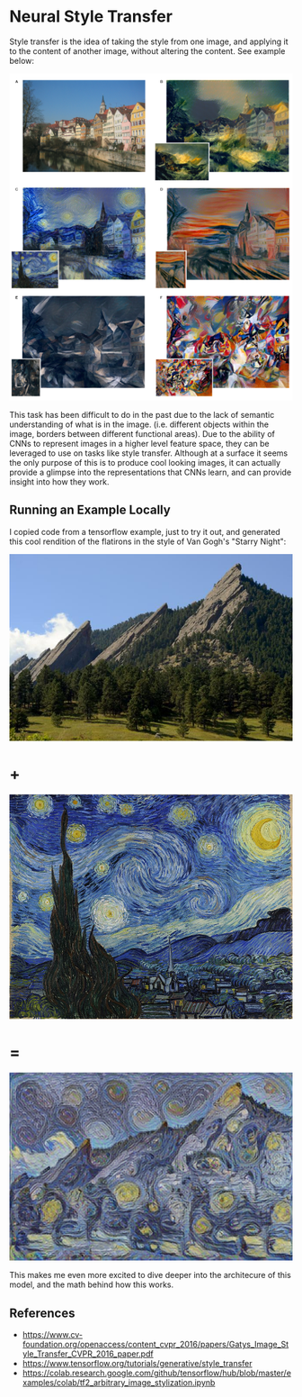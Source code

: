 # Neural Style Transfer
Style transfer is the idea of taking the style from one image, and applying it to the content of another image, without altering the content. See example below:

![styles](./img/styles.png)

This task has been difficult to do in the past due to the lack of semantic understanding of what is in the image. (i.e. different objects within the image, borders between different functional areas). Due to the ability of CNNs to represent images in a higher level feature space, they can be leveraged to use on tasks like style transfer. Although at a surface it seems the only purpose of this is to produce cool looking images, it can actually provide a glimpse into the representations that CNNs learn, and can provide insight into how they work.


## Running an Example Locally
I copied code from a tensorflow example, just to try it out, and generated this cool rendition of the flatirons in the style of Van Gogh's "Starry Night":

![flatties](./img/flatirons.jpg)
# +
![flatties](./img/starry_night.jpg)
# =
![flatties](./img/styled-flatirons.png)

This makes me even more excited to dive deeper into the architecure of this model, and the math behind how this works.

## References
- https://www.cv-foundation.org/openaccess/content_cvpr_2016/papers/Gatys_Image_Style_Transfer_CVPR_2016_paper.pdf
- https://www.tensorflow.org/tutorials/generative/style_transfer
- https://colab.research.google.com/github/tensorflow/hub/blob/master/examples/colab/tf2_arbitrary_image_stylization.ipynb